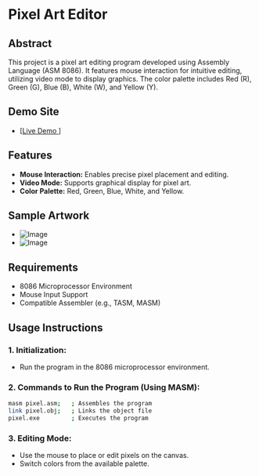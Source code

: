 # Pixel Art Editor

## Abstract
This project is a pixel art editing program developed using Assembly Language (ASM 8086). It features mouse interaction for intuitive editing, utilizing video mode to display graphics. The color palette includes Red (R), Green (G), Blue (B), White (W), and Yellow (Y).

## Demo Site
- [[Live Demo ](https://gunavarthan.github.io/Pixel-canvas-ASM/)]

## Features
- **Mouse Interaction:** Enables precise pixel placement and editing.
- **Video Mode:** Supports graphical display for pixel art.
- **Color Palette:** Red, Green, Blue, White, and Yellow.

## Sample Artwork
- ![Image](https://github.com/user-attachments/assets/e7505678-0bf0-4dab-b203-b9d22c2f4720)
- ![Image](https://github.com/user-attachments/assets/65e0095d-cb1b-446d-9d85-f209b5fad39f)

## Requirements
- 8086 Microprocessor Environment
- Mouse Input Support
- Compatible Assembler (e.g., TASM, MASM)

## Usage Instructions
### 1. Initialization:
- Run the program in the 8086 microprocessor environment.

### 2. Commands to Run the Program (Using MASM):
```bash
masm pixel.asm;   ; Assembles the program
link pixel.obj;   ; Links the object file
pixel.exe         ; Executes the program
```

### 3. Editing Mode:
- Use the mouse to place or edit pixels on the canvas.
- Switch colors from the available palette.



